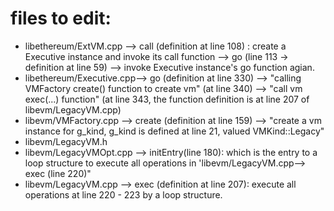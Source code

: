 
# files to edit:

* libethereum/ExtVM.cpp --> call (definition at line 108) : create a Executive instance and invoke its call function --> go (line 113 -> definition at line 59) --> invoke Executive instance's go function agian.
* libethereum/Executive.cpp--> go (definition at line 330) --> "calling VMFactory  create() function to create vm" (at line 340) --> "call vm exec(...) function" (at line 343, the function definition is at line 207 of  libevm/LegacyVM.cpp)
* libevm/VMFactory.cpp --> create (definition at line 159) --> "create a vm instance for g\_kind, g\_kind is defined at line 21, valued VMKind::Legacy" 
* libevm/LegacyVM.h
* libevm/LegacyVMOpt.cpp --> initEntry(line 180): which is the entry to a loop structure to execute all operations in 'libevm/LegacyVM.cpp--> exec (line 220)"
* libevm/LegacyVM.cpp  --> exec (definition at line 207): execute all operations at line 220 - 223 by a loop structure.

